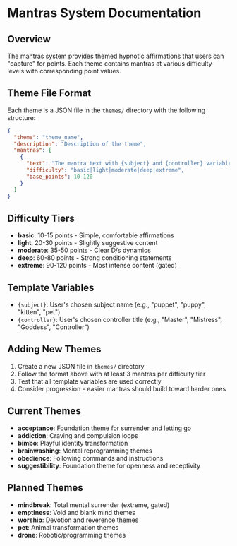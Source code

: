 # Mantras System Documentation

## Overview
The mantras system provides themed hypnotic affirmations that users can "capture" for points. Each theme contains mantras at various difficulty levels with corresponding point values.

## Theme File Format
Each theme is a JSON file in the `themes/` directory with the following structure:

```json
{
  "theme": "theme_name",
  "description": "Description of the theme",
  "mantras": [
    {
      "text": "The mantra text with {subject} and {controller} variables",
      "difficulty": "basic|light|moderate|deep|extreme",
      "base_points": 10-120
    }
  ]
}
```

## Difficulty Tiers
- **basic**: 10-15 points - Simple, comfortable affirmations
- **light**: 20-30 points - Slightly suggestive content
- **moderate**: 35-50 points - Clear D/s dynamics
- **deep**: 60-80 points - Strong conditioning statements
- **extreme**: 90-120 points - Most intense content (gated)

## Template Variables
- `{subject}`: User's chosen subject name (e.g., "puppet", "puppy", "kitten", "pet")
- `{controller}`: User's chosen controller title (e.g., "Master", "Mistress", "Goddess", "Controller")

## Adding New Themes
1. Create a new JSON file in `themes/` directory
2. Follow the format above with at least 3 mantras per difficulty tier
3. Test that all template variables are used correctly
4. Consider progression - easier mantras should build toward harder ones

## Current Themes
- **acceptance**: Foundation theme for surrender and letting go
- **addiction**: Craving and compulsion loops
- **bimbo**: Playful identity transformation
- **brainwashing**: Mental reprogramming themes
- **obedience**: Following commands and instructions
- **suggestibility**: Foundation theme for openness and receptivity

## Planned Themes
- **mindbreak**: Total mental surrender (extreme, gated)
- **emptiness**: Void and blank mind themes
- **worship**: Devotion and reverence themes
- **pet**: Animal transformation themes
- **drone**: Robotic/programming themes